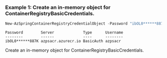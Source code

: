 ### Example 1: Create an in-memory object for ContainerRegistryBasicCredentials.
```powershell
New-AzSpringContainerRegistryCredentialObject -Password "ibOL0******887K" -Server azpsacr.azurecr.io -Username azpsacr
```

```output
Password        Server             Type      Username
--------        ------             ----      --------
ibOL0******887K azpsacr.azurecr.io BasicAuth azpsacr
```

Create an in-memory object for ContainerRegistryBasicCredentials.